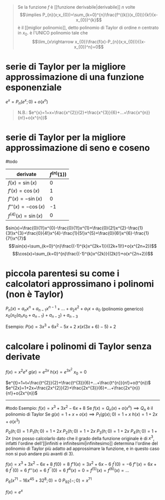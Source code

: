 > Se la funzione $f$ è [[funzione derivabile|derivabile]] $n$ volte $$\implies  P_{n}(x;x_{0})=\sum_{k=0}^{n}\frac{f^{(k)}(x_{0})}{k!}(x-x_{0})^{k}$$
è il [[miglior polinomio]], detto polinomio di Taylor di ordine $n$ centrato in $x_{0}$. è l'UNICO polinomio tale che $$\lim_{x\rightarrow x_{0}}\frac{f(x)-P_{n}(x;x_{0})}{(x-x_{0})^n}=0$$

# serie di Taylor per la migliore approssimazione di una funzione esponenziale
$e^{x}=P_{n}(e^{x};0)+o(x^{n})$
>N.B.: $e^{x}=1+x+\frac{x^{2}}{2}+\frac{x^{3}}{6}+...+\frac{x^{n}}{n!}+o(x^{n})$
# serie di Taylor per la migliore approssimazione di  seno e coseno
#todo

| derivate                 | $f^{(n)}(1))$ |
| ------------------------ | ------------- |
| $f(x)=\sin(x)$           | 0             |
| $f'(x)=\cos(x)$          | 1             |
| $f''(x)=-\sin(x)$        | 0             |
| $f'''(x)=-\cos(x)$       | -1            |
| $f^{(4)}(x)=\sin(x)$<br> | 0             |
$sin(x)=\frac{0}{1!}x^{0}-\frac{0}{1!}x^{1}+\frac{0}{2!}x^{2}-\frac{1}{3!}x^{3}+\frac{0}{4!}x^{4}-\frac{1}{5!}x^{5}+\frac{0}{6!}x^{6}-\frac{1}{7!}x^{7}$
$$\sin(x)=\sum_{k=0}^{n}\frac{(-1)^{k}x^{2k+1}}{(2k+1)!}+o(x^{2n+2})$$
$$\cos(x)=\sum_{k=0}^{n}\frac{(-1)^{k}x^{2k}}{(2k)!}+o(x^{2n+2})$$

# piccola parentesi su come i calcolatori approssimano i polinomi (non è Taylor)
$P_{n}(x)=a_{n}x^{n}+a_{n-1}x^{n-1}+...+a_{2}x^{2}+a_{1}x+a_{0}$ (polinomio generico)
$x_{0}(x_{0}(a_{n}x_{0}+a_{n-1})+a_{n-2})+a_{n-3}$

Esempio:
$P(x)=3x^{3}+6x^{2}-5x+2$
$x(x(3x+6)-5)+2$

# calcolare i polinomi di Taylor senza derivate

$f(x)=x^{2}e^{x}$
$g(e)=e^{2x}$
$h(x)=e^{3x^{2}}$
$x_{0}=0$

$e^{t}=1+t+\frac{t^{2}}{2}+\frac{t^{3}}{6}+...+\frac{t^{n}}{n!}+o(t^{n})$
$e^{2x}=1+2x+\frac{2x^{2}}{2}+\frac{2x^{3}}{6}+...+\frac{2x^{n}}{n!}+o(2x^{n})$


---

#todo
Esempio:
$f(x)=x^{3}+3x^{2}-6x+8$
Se $f(x)=Q_{n}(x)+o(x^{n})\implies Q_{n}$ è il polinomio di Taylor
Se $g(x)=1+x+o(x)\implies P_{1}(g(x);0)=1+x$
$h(x)=1+2x+o(x^{3})$

$P_{0}(h;0)=1$
$P_{1}(h;0)=1+2x$
$P_{2}(h;0)=1+2x$
$P_{3}(h;0)=1+2x$
$P_{4}(h;0)=1+2x$ (non posso calcolarlo dato che il grado della funzione originale è di $x^{3}$, infatti l'ordine dell'[[infiniti e infinitesimi|infinitesimo]] determina l'ordine del polinomio di Taylor più adatto ad approssimare la funzione, e in questo caso non si può andare più avanti di $3$).


$f(x)=x^{3}+3x^{2}-6x+8$    $f(0)=8$
$f'{1}(x)=3x^{2}+6x-6$    $f^{'}(0)=-6$
$f''(x)=6x+6$    $f^{''}(0)=6$
$f'''(x)=6$    $f^{'''}(0)=6$
$f^{4}(x)=0=f^{(5)}(x)=f^{(6)}(x)=...$


$P_{6}(x^{71}-16x^{45}+32^{8};0)=0$
$P_{92}(-;0)=x^{71}$


$f(x)=e^{x}$



